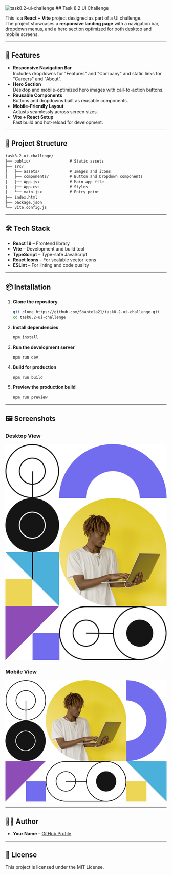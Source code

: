 <img src="https://socialify.git.ci/Shantela21/task8.2-ui-challenge/image?language=1&owner=1&name=1&stargazers=1&theme=Light" alt="task8.2-ui-challenge" width="640" height="320" />
## Task 8.2 UI Challenge

This is a **React + Vite** project designed as part of a UI challenge.  
The project showcases a **responsive landing page** with a navigation bar, dropdown menus, and a hero section optimized for both desktop and mobile screens.

---

## 🚀 Features
- **Responsive Navigation Bar**  
  Includes dropdowns for "Features" and "Company" and static links for "Careers" and "About".
- **Hero Section**  
  Desktop and mobile-optimized hero images with call-to-action buttons.
- **Reusable Components**  
  Buttons and dropdowns built as reusable components.
- **Mobile-Friendly Layout**  
  Adjusts seamlessly across screen sizes.
- **Vite + React Setup**  
  Fast build and hot-reload for development.

---

## 📂 Project Structure
```
task8.2-ui-challenge/
├── public/                 # Static assets
├── src/
│   ├── assets/             # Images and icons
│   ├── components/         # Button and Dropdown components
│   ├── App.jsx             # Main app file
│   ├── App.css             # Styles
│   └── main.jsx            # Entry point
├── index.html
├── package.json
└── vite.config.js
```

---

## 🛠️ Tech Stack
- **React 19** – Frontend library
- **Vite** – Development and build tool
- **TypeScript** – Type-safe JavaScript
- **React Icons** – For scalable vector icons
- **ESLint** – For linting and code quality

---

## 📦 Installation

1. **Clone the repository**
   ```bash
   git clone https://github.com/Shantela21/task8.2-ui-challenge.git
   cd task8.2-ui-challenge
   ```

2. **Install dependencies**
   ```bash
   npm install
   ```

3. **Run the development server**
   ```bash
   npm run dev
   ```

4. **Build for production**
   ```bash
   npm run build
   ```

5. **Preview the production build**
   ```bash
   npm run preview
   ```

---

## 🖼️ Screenshots

### Desktop View
![Desktop Screenshot](./src/assets/images/image-hero-desktop.png)

### Mobile View
![Mobile Screenshot](./src/assets/images/image-hero-mobile.png)

---



## 👩‍💻 Author
- **Your Name** – [GitHub Profile](https://github.com/Shantela21)

---

## 📜 License
This project is licensed under the MIT License.

